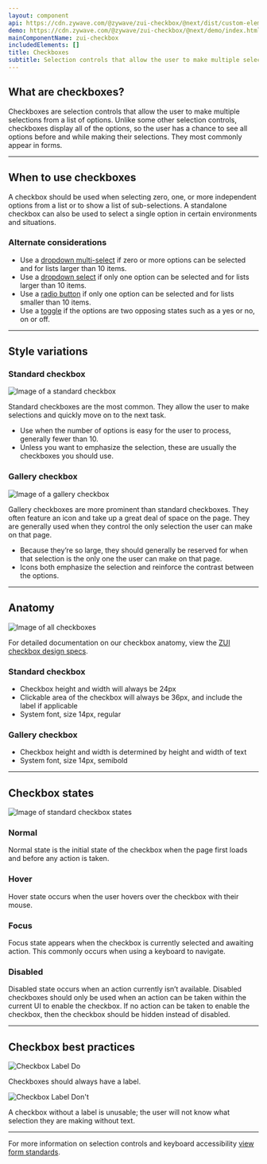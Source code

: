 ```yaml
---
layout: component
api: https://cdn.zywave.com/@zywave/zui-checkbox/@next/dist/custom-elements.json
demo: https://cdn.zywave.com/@zywave/zui-checkbox/@next/demo/index.html
mainComponentName: zui-checkbox
includedElements: []
title: Checkboxes
subtitle: Selection controls that allow the user to make multiple selections from a list of options.
---
```


## What are checkboxes?

Checkboxes are selection controls that allow the user to make multiple selections from a list of options. Unlike some other selection controls, checkboxes display all of the options, so the user has a chance to see all options before and while making their selections. They most commonly appear in forms.

<hr>

## When to use checkboxes

A checkbox should be used when selecting zero, one, or more independent options from a list or to show a list of sub-selections. A standalone checkbox can also be used to select a single option in certain environments and situations.

### Alternate considerations

- Use a [dropdown multi-select](components/dropdown-multi-select/) if zero or more options can be selected and for lists larger than 10 items.
- Use a [dropdown select](components/dropdown-select/) if only one option can be selected and for lists larger than 10 items.
- Use a [radio button](components/radio-buttons/) if only one option can be selected and for lists smaller than 10 items.
- Use a [toggle](components/toggles/) if the options are two opposing states such as a yes or no, on or off.

<hr>

## Style variations

### Standard checkbox

![Image of a standard checkbox](images/components/checkboxes/Assets_03-20/standardcheck_small.svg)

Standard checkboxes are the most common. They allow the user to make selections and quickly move on to the next task.

- Use when the number of options is easy for the user to process, generally fewer than 10.
- Unless you want to emphasize the selection, these are usually the checkboxes you should use.

<Spacer size="small" />

### Gallery checkbox

![Image of a gallery checkbox](images/components/checkboxes/Assets_03-20/gallerycheck_small.svg)

Gallery checkboxes are more prominent than standard checkboxes. They often feature an icon and take up a great deal of space on the page. They are generally used when they control the only selection the user can make on that page.

- Because they’re so large, they should generally be reserved for when that selection is the only one the user can make on that page.
- Icons both emphasize the selection and reinforce the contrast between the options.

<hr>

## Anatomy

![Image of all checkboxes](images/components/checkboxes/Assets_03-20/checkbox_anatomy.svg)

For detailed documentation on our checkbox anatomy, view the [ZUI checkbox design specs](https://xd.adobe.com/view/93be6c9d-e5f1-40af-7116-323e57943237-e58f/grid).

### Standard checkbox

- Checkbox height and width will always be 24px
- Clickable area of the checkbox will always be 36px, and include the label if applicable
- System font, size 14px, regular

### Gallery checkbox

- Checkbox height and width is determined by height and width of text
- System font, size 14px, semibold

<hr>

## Checkbox states

![Image of standard checkbox states](images/components/checkboxes/Assets_03-20/checkbox_states_standard.svg)

### Normal

Normal state is the initial state of the checkbox when the page first loads and before any action is taken.

### Hover

Hover state occurs when the user hovers over the checkbox with their mouse.

### Focus

Focus state appears when the checkbox is currently selected and awaiting action. This commonly occurs when using a keyboard to navigate.

### Disabled

Disabled state occurs when an action currently isn’t available. Disabled checkboxes should only be used when an action can be taken within the current UI to enable the checkbox. If no action can be taken to enable the checkbox, then the checkbox should be hidden instead of disabled.

<hr>

## Checkbox best practices

<Grid>

<GridCol col="span-6">

![Checkbox Label Do](images/components/checkboxes/Assets_03-20/checklabel_do.svg)

<Do />

Checkboxes should always have a label.

</GridCol>

<GridCol col="span-6">

![Checkbox Label Don't](images/components/checkboxes/Assets_03-20/checklabel_dont.svg)

<DoNot />

A checkbox without a label is unusable; the user will not know what selection they are making without text.

</GridCol>

</Grid>

<hr>

For more information on selection controls and keyboard accessibility [view form standards](http://zui.zywave.com/patterns/forms/).

